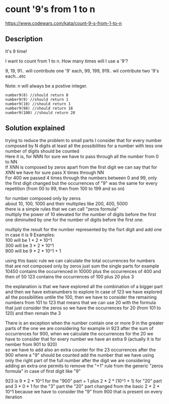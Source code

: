 # count '9's from 1 to n

https://www.codewars.com/kata/count-9-s-from-1-to-n

## Description

It's 9 time!

I want to count from 1 to n. How many times will I use a '9'?

9, 19, 91.. will contribute one '9' each, 99, 199, 919.. wil contribute two '9's each...etc

Note: n will always be a postive integer.

```
number9(8) //should return 0
number9(9) //should return 1
number9(10) //should return 1
number9(98) //should return 18
number9(100) //should return 20
```


## Solution explained

trying to reduce the problem to small parts I consider that for every number composed by N digits
at least all the possibilities for a number with less one number of digits should be counted  
Here it is, for NNN for sure we have to pass through all the number from 0 to NN  
If XNN is composed by zeros apart from the first digit
we can say that for XNN we have for sure pass X times through NN  
For 400 we passed 4 times through the numbers between 0 and 99, only the first digit changed but the occurrences of "9" was the same
for every repetition (from 00 to 99, then from 100 to 199 and so on)  
  
for number composed only by zeros  
about 10, 100, 1000 and their multiplies like 200, 400, 5000  
there is a simple rules that we can call "zeros formula"  
multiply the power of 10 elevated for the number of digits before the first one diminuited by one for the number of digits before the first one.  
  
multiply the result for the number represented by the fisrt digit and add one in case it is 9
Examples:  
100 will be 1 * 2 * 10^1  
300 will be 3 * 2 * 10^1  
900 will be 9 * 2 * 10^1 + 1

using this basic rule we can calculate the total occurrences for numbers that are not composed only by zeros
just sum the single parts
for example 10450 contains the occurrenced in 10000 plus the occurrences of 400 and then of 50
123 contains the occurrences of 100 plus 20 plus 3   

the explanation is that we have explored all the combination of a bigger part and then we have extranumbers to explore
In case of 123 we have explored all the possibilities untile the 100, then we have to consider the remaining numbers from 101 to 123
that means that we can use 20 with the formula that just consider the zeros
so we have the occurrences for 20 (from 101 to 120) and then remain the 3  
  
There is an exception when the number contain one or more 9 in the greater parts of the one we are considering
for example in 923 after the sum of occurrences for 900, when we calculate the occurrences for the 20 we have to consider 
that for every number we have an extra 9 (actually it is for nember from 901 to 920)  
so we have to add also an extra counter for the 23 occurrences after the 900 where a "9" should be counted
add the number that we have using only the right part of the full number after the digit we are considering
adding an extra one permits to remove the "+1" rule from the generic "zeros formula" in case of first digit like "9"  
  
923 is 9 * 2 * 10^1 for the "900" part + 1 plus 2 * 2 * (10^1 + 1) for "20" part and 3 * 0 * 1 for the "3" part
the "20" part changed from the basic 2 * 2 * 10^1 because we have to consider the "9" from 900 that is present on every iteration






